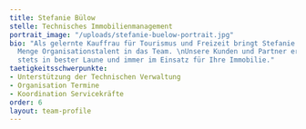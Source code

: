 ```yaml
---
title: Stefanie Bülow
stelle: Technisches Immobilienmanagement
portrait_image: "/uploads/stefanie-buelow-portrait.jpg"
bio: "Als gelernte Kauffrau für Tourismus und Freizeit bringt Stefanie Bülow jede
  Menge Organisationstalent in das Team. \nUnsere Kunden und Partner erleben sie dabei
  stets in bester Laune und immer im Einsatz für Ihre Immobilie."
taetigkeitsschwerpunkte:
- Unterstützung der Technischen Verwaltung
- Organisation Termine
- Koordination Servicekräfte
order: 6
layout: team-profile
---
```


